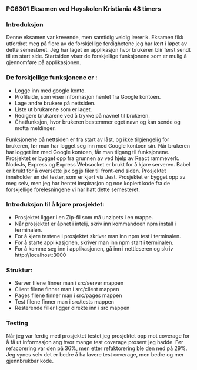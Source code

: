 <h3>PG6301 Eksamen ved Høyskolen Kristiania 48 timers</h3>

<h3>Introduksjon</h3>

Denne eksamen var krevende, men samtidig veldig lærerik. Eksamen fikk utfordret meg på flere av de forskjellige ferdighetene jeg har lært i løpet av dette semesteret. Jeg har laget en applikasjon hvor brukeren blir først sendt til en start side. Startsiden viser de forskjellige funksjonene som er mulig å gjennomføre på applikasjonen. 

<h3>De forskjellige funksjonene er : </h3>

* Logge inn med google konto.
* Profilside, som viser informasjon hentet fra Google kontoen.
* Lage andre brukere på nettsiden.
* Liste ut brukarene som er laget.
* Redigere brukarene ved å trykke på navnet til brukeren.
* Chatfunksjon, hvor brukeren bestemmer eget navn og kan sende og motta meldinger.

Funksjonene på nettsiden er fra start av låst, og ikke tilgjengelig for brukeren, før man har logget seg inn med Google kontoen sin. Når brukeren har logget inn med Google kontoen, får man tilgang til funksjonene. 
Prosjektet er bygget opp fra grunnen av ved hjelp av React rammeverk.  NodeJs, Express og Express Websocket er brukt for å kjøre serveren. Babel er brukt for å oversette jsx og js filer til front-end siden. Prosjektet inneholder en del tester, som er kjørt via Jest. Prosjektet er bygget opp av meg selv, men jeg har hentet inspirasjon og noe kopiert kode fra de forskjellige forelesningene vi har hatt dette semesteret. 

<h3>Introduksjon til å kjøre prosjektet:</h3>

* Prosjektet ligger i en Zip-fil som må unzipets i en mappe.
* Når prosjektet er åpnet i intelij, skriv inn kommandoen npm install i terminalen.
* For å kjøre testene i prosjektet skriver man inn npm test i terminalen.
* For å starte applikasjonen, skriver man inn npm start i terminalen.
* For å komme seg inn i applikasjonen, gå inn i nettleseren og skriv http://localhost:3000

<h3>Struktur:</h3>

* Server filene finner man i src/server mappen
* Client filene finner man i src/client mappen
* Pages filene finner man i src/pages mappen
* Test filene finner man i src/tests mappen
* Resterende filler ligger direkte inn i src mappen

<h3> Testing </h3>

Når jeg var ferdig med prosjektet testet jeg prosjektet opp mot coverage for å få ut informasjon ang hvor mange test coverage prosent jeg hadde. Før refacorering var den på 36%, men etter refaktorering ble den ned på 29%. Jeg synes selv det er bedre å ha lavere test coverage, men bedre og mer gjennbrukbar kode. 
